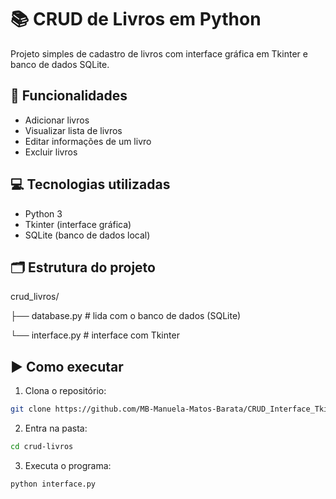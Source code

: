 # 📚 CRUD de Livros em Python

Projeto simples de cadastro de livros com interface gráfica em Tkinter e banco de dados SQLite.

## 🧠 Funcionalidades
- Adicionar livros
- Visualizar lista de livros
- Editar informações de um livro
- Excluir livros

## 💻 Tecnologias utilizadas
- Python 3
- Tkinter (interface gráfica)
- SQLite (banco de dados local)

## 🗂️ Estrutura do projeto
crud_livros/

├── database.py          # lida com o banco de dados (SQLite)

└── interface.py         # interface com Tkinter


## ▶️ Como executar
1. Clona o repositório:
```bash
git clone https://github.com/MB-Manuela-Matos-Barata/CRUD_Interface_Tkinter
```
2. Entra na pasta:
```bash
cd crud-livros
```
3. Executa o programa:
```bash
python interface.py
```

